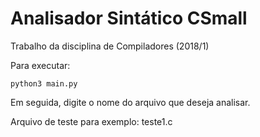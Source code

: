 # Analisador Sintático CSmall
Trabalho da disciplina de Compiladores (2018/1)

Para executar:
```
python3 main.py
```

Em seguida, digite o nome do arquivo que deseja analisar.

Arquivo de teste para exemplo: teste1.c
